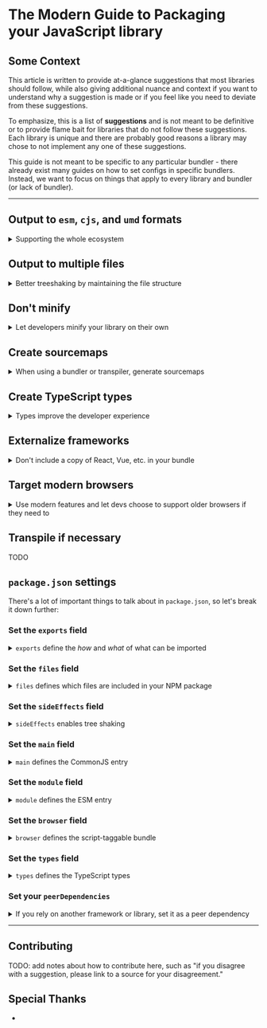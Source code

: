 # The Modern Guide to Packaging your JavaScript library

## Some Context

This article is written to provide at-a-glance suggestions that most libraries should follow, while also giving additional nuance and context if you want to understand why a suggestion is made or if you feel like you need to deviate from these suggestions.

To emphasize, this is a list of **suggestions** and is not meant to be definitive or to provide flame bait for libraries that do not follow these suggestions. Each library is unique and there are probably good reasons a library may chose to not implement any one of these suggestions.

This guide is not meant to be specific to any particular bundler - there already exist many guides on how to set configs in specific bundlers. Instead, we want to focus on things that apply to every library and bundler (or lack of bundler).

---

## Output to `esm`, `cjs`, and `umd` formats

<details>
<summary>Supporting the whole ecosystem</summary>

`esm` is short for "EcmaScript module."

`cjs` is short for "CommonJS module."

`umd` is short for "Universal Module Definition," and can be run by a raw `<script>` tag, or in CommonJS module loaders, or by `AMD` module loaders.

Without getting into the flame wars that generally happen around `esm` and `cjs` formats, you should know that generally `esm` is considered "the future" but `cjs` still has a strong hold on the community and ecosystem. `esm` is generally easier for bundlers to correctly treeshake, so it's especially important for libraries to have this format. It's also possible that some day in the future your library only needs to output to `esm`.

If you output to `umd` format, you'll note that `umd` is already compatible with CommonJS. It's up to you if you want to have both a specific `cjs` _and_ `umd` output; in some cases, there's no need to. In other cases, it can be nice to have a pure `cjs` output that keeps the file and folder structure of your source code, and a `umd` output to a single file so it can be easily `<script>`-tagged.

Finally, if your library is stateful, be aware that this does open the possibility of your library running into the [dual package hazard](https://nodejs.org/api/packages.html#dual-package-hazard), which can occur in situations where your library maintains some internal state and a developer happens to be using both a `cjs` and `esm` version of your library. The linked article describes some ways to mitigate this issue; another way to help prevent it is to use the `module` condition in [`package.json#exports`](#set-the-exports-field).

</details>

## Output to multiple files

<details>
<summary>Better treeshaking by maintaining the file structure</summary>

If you use a bundler or transpilier in your library, set it up so that it outputs files in the same way that they were authored. This makes it easier to mark specific files as having [side effects](#set-the-sideeffects-field), so that the rest of your modules aren't included in the side effects list. See [this article](https://levelup.gitconnected.com/code-splitting-for-libraries-bundling-for-npm-with-rollup-1-0-2522c7437697) for more details.

The exception to this is if you are making a bundle meant to be consumed directly in the browser without _any_ bundler (commonly, these are `umd` bundles but could also be modern `esm` bundles as well). In this case, it is better to have the browser request a single large file than need to request multiple smaller ones.

</details>

## Don't minify

<details>
<summary>Let developers minify your library on their own</summary>

If you use a bundler or transpilier in your library, configure it so that your output is not minified. Minification of your library makes it harder on the developer's bundler to do things like tree shaking. See [this article](https://levelup.gitconnected.com/code-splitting-for-libraries-bundling-for-npm-with-rollup-1-0-2522c7437697) for more details.

The exception to this is if you are making a bundle meant to be consumed directly in the browser without _any_ bundler (commonly, these are `umd` bundles but could also be modern `esm` bundles as well). You may want to consider making a "development" and "production" version of these bundles, or at the very least ensuring that you created [sourcemaps](#create-sourcemaps) for them.

</details>

## Create sourcemaps

<details>
<summary>When using a bundler or transpiler, generate sourcemaps</summary>

Any sort of transformation of your source code to a bundle will produce errors that point at the wrong location in your code. Help your future self out and create sourcemaps, even if your transformations are small!

</details>

## Create TypeScript types

<details>
<summary>Types improve the developer experience</summary>

The number of developers using TypeScript continues to grow each year, and having types built-in to your library help improve the developer experience (DX) for those devs. Additionally, devs who are not using TypeScript still get a better DX when they use an editor that understands types (such as VSCode, which uses the types to power its Intellisense feature).

However, creating types does NOT mean you must author your library in TypeScript. One option is to continue using normal JavaScript as your source code, but to also supplement it with [JSDoc](https://jsdoc.app/) comments. You can then configure TypeScript to only [emit declaration files](https://www.typescriptlang.org/tsconfig/#emitDeclarationOnly) from your JavaScript source code. TypeScript documentation even has a guide on [which JSDoc features are supported](https://www.typescriptlang.org/docs/handbook/jsdoc-supported-types.html).

Another option is to write the TypeScript type files directly, not even as part of your code. You can create an `index.d.ts` file and write the types there.

Once you have the types file, make sure you set your [`package.json#exports`](#set-the-exports-field) and [`package.json#types`](#set-the-types-field) fields.

</details>

## Externalize frameworks

<details>
<summary>Don't include a copy of React, Vue, etc. in your bundle</summary>

When building a library that relies on a framework (such as React, Vue, etc.), you'll want to add the framework to your bundler's "externals" (or equivalent) configuration, which makes it so that your library will reference the framework but will not include it in the bundle. This will prevent bugs and also reduce the size of your library's package.

You should also add the framework to your library's `package.json`'s [peer dependencies](#set-your-peerdependencies) to indicate to developers that you rely on that framework.

</details>

## Target modern browsers

<details>
<summary>Use modern features and let devs choose to support older browsers if they need to</summary>

[This article on web.dev](https://web.dev/publish-modern-javascript/) makes a great case for your library to target modern features, and offers guidelines on how to:

- Enable developers to support older browsers when using your library
- Output multiple bundles that support various levels of browser support

As one example, if you're transpiling from TypeScript, you should set `"target"` in your `tsconfig.json` to `ESNext`.

</details>

## Transpile if necessary

TODO

## `package.json` settings

There's a lot of important things to talk about in `package.json`, so let's break it down further:

### Set the `exports` field

<details>
<summary><code>exports</code> define the <i>how</i> and <i>what</i> of what can be imported</summary>

The `exports` field on `package.json`, sometimes called "export maps", is an incredibly useful addition, though it does add some complexity. The two most important things that it does is:

1. Defines what can and cannot be imported from your library, and what the name of it is. If it's not listed in `exports`, then developers cannot `import`/`require` it. In other words, it acts like a public API for users of your library and helps define what is public and what is internal.
2. Allows you to change which file is imported based on conditions you define, such as "Was the file `import`ed or `require`d? Do they want a `development` or `production` version of my library?" etc.

There are some good docs from the [NodeJS team](https://nodejs.org/api/packages.html#package-entry-points) and the [Webpack team](https://webpack.js.org/guides/package-exports/) on the possibilities here. Here is an example that covers some common use-cases:

```json
{
  "exports": {
    ".": {
      "types": "index.d.ts",
      "module": "index.js",
      "import": "index.js",
      "require": "index.cjs",
      "default": "index.js"
    },
    "./package.json": "./package.json"
  }
}
```

Important things to know about the `exports` field:

- `"."` indicates the default entry for your package.
- The resolution happens from **top to bottom** and stops as soon as a matching field is found; the order of entries is very important.
- `types` should always come first, and helps TypeScript find the types file
- `default` should always be last, and is meant as a fallback
- The `module` field is an "unofficial" field that is supported by bundlers like Webpack and Rollup. It should come before `import` and `require`, and point to an `esm`-only bundle - which can be the same as your original `esm` bundle if it's purely `esm`. For a deeper dive, read more [here](https://github.com/webpack/webpack/issues/11014#issuecomment-641550630), [here](https://github.com/webpack/webpack/issues/11014#issuecomment-643256943), and [here](https://github.com/rollup/plugins/pull/540#issuecomment-692078443).

If a bundler or environment understands the `exports` field, then the `package.json`'s top-level [main](#set-the-main-field), [types](#set-the-types-field), [module](#set-the-module-field), and [browser](#set-the-browser-field) fields are ignored, as `exports` supersedes those fields. However, it's still importantant to set those fields, for tools or environments that do not yet understand the `exports` field.

If you have a "development" and a "production" bundle (e.g. you have warnings in the development bundle that don't exist in the production bundle), then you can also set that up here in the `exports` field. `webpack` will recognize these conditions automatically, and Rollup [can be configured](https://github.com/rollup/plugins/tree/master/packages/node-resolve/#exportconditions) to recognize them as well.

</details>

### Set the `files` field

<details>
<summary><code>files</code> defines which files are included in your NPM package</summary>

The [`files`](https://docs.npmjs.com/cli/v8/configuring-npm/package-json#files) field tells `npm` which files and folders to include when you bundle your library up and put it on NPM's package registry.

For example, if you transform your code from TypeScript into Javscript, you probably don't want to include the TypeScript source code in your NPM package, as it's not useful and just increases the disk size of your package.

Files can take an array of strings (and those strings can include glob-like syntax if needed), so generally you would want something like:

```json
{
  "files": ["dist"]
}
```

Be aware that the files array doesn't accept a relative specifier; writing `"files": ["./dist"]` will not work as expected.

One great way to verify you have set the files field up correctly is by running [`npm publish --dry-run`](https://docs.npmjs.com/cli/v8/commands/npm-publish#dry-run), which should list off the files that would be included based on your settings.

</details>

### Set the `sideEffects` field

<details>
<summary><code>sideEffects</code> enables tree shaking </summary>

Much a like creating a [pure function](https://en.wikipedia.org/wiki/Pure_function) can bring benefits, creating a "pure module" enables certain benefits as well; bundlers can do a much better job of tree shaking your library.

The way to communicate to bundlers which of your modules are "pure" or not is by setting the `sideEffects` field in `package.json` - without this field, bundlers have to assume that <strong>all</strong> of your modules are impure. `sideEffects` can either be set to `false` to indicate that none of your modules have side effects, or an array of strings to list which files have side effects. For example:

```json
{
  // all modules are "pure"
  "sideEffects": false
}
```

or

```json
{
  // all modules are "pure" except "module.js"
  "sideEffects": ["module.js"]
}
```

What make a module "inpure?" Some examples are modifying a global variable, sending an API request, or importing CSS, without the developer doing anything to invoke that action. For example:

```js
// a module with side effects

export const myVar = "hello";

window.example = "testing";
```

By importing `myVar`, your module sets `window.example` automatically! For example:

```js
import { myVar } from "library";

console.log(window.example);
// logs "testing"
```

In some cases, like polyfills, that's hard to avoid (or even intentional). However, if we wanted to make this module "pure", we could move the assignment to `window.example` into a function. For example:

```js
// a "pure module"

export const myVar = "hello";

export function setExample() {
  window.example = "testing";
}
```

This is now a "pure module." Also note the difference in how things look on the developer's side of things:

```js
import { myVar, setExample } from "library";

console.log(window.example);
// logs "undefined"

setExample();

console.log(window.example);
// logs "testing"
```

See [this article](https://webpack.js.org/guides/tree-shaking/#mark-the-file-as-side-effect-free) for more details.

</details>

### Set the `main` field

<details>
<summary><code>main</code> defines the CommonJS entry </summary>

`main` is a fallback for bundlers or environments that don't yet understand [`package.json#exports`](#set-the-exports-field); if a bundler/environment does understand package exports, then `main` is not used.

`main` should point to a CommonJS-compatible bundle; it should probably match the same file as your package export's `require` field.

</details>

### Set the `module` field

<details>
<summary><code>module</code> defines the ESM entry </summary>

`module` is a fallback for bundlers or environments that don't yet understand [`package.json#exports`](#set-the-exports-field); if a bundler/environment does understand package exports, then `module` is not used.

`module` should point to a ESM-compatible bundle; it should probably match the same file as your package export's `import` field.

</details>

### Set the `browser` field

<details>
<summary><code>browser</code> defines the script-taggable bundle </summary>

`browser` is a fallback for bundlers or environments that don't yet understand [`package.json#exports`](#set-the-exports-field); if a bundler/environment does understand package exports, then `browser` is not used.

`browser` should point to the `umd` bundle; it should probably match the same file as your package export's `script` field.

</details>

### Set the `types` field

<details>
<summary><code>types</code> defines the TypeScript types </summary>

`types` is a fallback for bundlers or environments that don't yet understand [`package.json#exports`](#set-the-exports-field); if a bundler/environment does understand package exports, then `types` is not used.

`types` should point to your TypeScript entry file, such as `index.d.ts`; it should probably match the same file as your package export's `types` field.

</details>

### Set your `peerDependencies`

<details>
<summary>If you rely on another framework or library, set it as a peer dependency</summary>

You should [externalize any frameworks](#externalize-frameworks) you rely on. However, in doing so, your library will only work if the developer installs the framework you need on their own. One way to help them know that they need to install the framework is by setting `peerDependencies` - for example, if you were building a React library, it would potentially look like this:

```json
{
  "peerDependencies": {
    "react": "^18.2.0",
    "react-dom": "^18.2.0"
  }
}
```

Refer to [this article](https://nodejs.org/en/blog/npm/peer-dependencies/) for more details.

You should also include your reliance on those dependencies and have them in your `npm install <packages>` documentation for your library; `npm v3-v6` does not auto install peerDependencies, while `npm v7+` does auto install peer dependencies. It's also good to be explicit about your package's needs in your documentation.

</details>

---

## Contributing

TODO: add notes about how to contribute here, such as "if you disagree with a suggestion, please link to a source for your disagreement."

## Special Thanks

-
